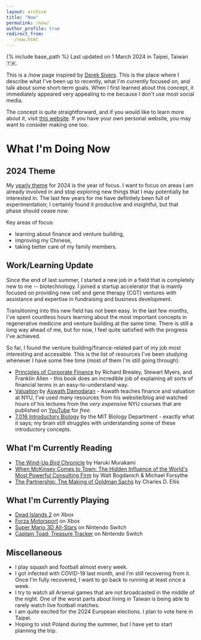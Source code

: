 ```yaml
---
layout: archive
title: "Now"
permalink: /now/
author_profile: true
redirect_from:
  -/now.html
---
```


{% include base_path %}
Last updated on 1 March 2024 in Taipei, Taiwan 🇹🇼.

This is a /now page inspired by [Derek Sivers](https://sive.rs). This is the place where I describe what I've been up to recently, what I'm currently focused on, and talk about some short-term goals. When I first learned about this concept, it immediately appeared very appealing to me because I don't use most social media.

The concept is quite straightforward, and if you would like to learn more about it, visit [this website](https://nownownow.com/about). If you have your own personal website, you may want to consider making one too.

# What I'm Doing Now

## 2024 Theme

My [yearly theme](https://www.youtube.com/watch?v=NVGuFdX5guE&embeds_referring_euri=https%3A%2F%2Fwww.themesystem.com%2F&source_ve_path=MjM4NTE&feature=emb_title) for 2024 is the year of focus. I want to focus on areas I am already involved in and stop exploring new things that I may potentially be interested in. The last few years for me have definitely been full of experimentation; I certainly found it productive and insightful, but that phase should cease now.

Key areas of focus:
- learning about finance and venture building,
- improving my Chinese,
- taking better care of my family members.

## Work/Learning Update

Since the end of last summer, I started a new job in a field that is completely new to me -- biotechnology. I joined a startup accelerator that is mainly focused on providing new cell and gene therapy (CGT) ventures with assistance and expertise in fundraising and business development.

Transitioning into this new field has not been easy. In the last few months, I've spent countless hours learning about the most important concepts in regenerative medicine and venture building at the same time. There is still a long way ahead of me, but for now, I feel quite satisfied with the progress I've achieved.

So far, I found the venture building/finance-related part of my job most interesting and accessible. This is the list of resources I've been studying whenever I have some free time (most of them I'm still going through):
- [Principles of Corporate Finance](https://www.amazon.com/Principles-Corporate-Finance-Richard-Brealey/dp/1260565556) by Richard Brealey, Stewart Myers, and Franklin Allen - this book does an incredible job of explaining all sorts of financial terms in an easy-to-understand way.
- [Valuation](https://pages.stern.nyu.edu/~adamodar/New_Home_Page/equity.html) by [Aswath Damodaran](https://pages.stern.nyu.edu/~adamodar/) - Aswath teaches finance and valuation at NYU, I've used many resources from his website/blog and watched hours of his lectures from the *very expensive* NYU courses that are published on [YouTube](https://www.youtube.com/playlist?list=PLUkh9m2BorqkHJz49csCvaCXf3diCLRLl) for *free*.
- [7.016 Introductory Biology](https://ocw.mit.edu/courses/7-016-introductory-biology-fall-2018/) by the MIT Biology Department - exactly what it says; my brain still struggles with understanding some of these introductory concepts.

## What I'm Currently Reading

- [The Wind-Up Bird Chronicle](https://www.amazon.com/Wind-Up-Bird-Chronicle-Novel/dp/0679775439) by Haruki Murakami
- [When McKinsey Comes to Town: The Hidden Influence of the World's Most Powerful Consulting Firm](https://www.amazon.com/When-McKinsey-Comes-Town-Consulting/dp/0593663322) by Walt Bogdanich & Michael Forsythe
- [The Partnership: The Making of Goldman Sachs](https://www.amazon.com/Partnership-Making-Goldman-Sachs/dp/0143116126) by Charles D. Ellis

## What I'm Currently Playing

- [Dead Islands 2](https://www.xbox.com/en-us/games/store/dead-island-2/c3l4j3h7h12r) on Xbox
- [Forza Motorsport](https://www.xbox.com/en-US/games/store/forza-motorsport/9p0trpthg7vf) on Xbox
- [Super Mario 3D All-Stars](https://en.wikipedia.org/wiki/Super_Mario_3D_All-Stars) on Nintendo Switch
- [Captain Toad: Treasure Tracker](https://en.wikipedia.org/wiki/Captain_Toad:_Treasure_Tracker) on Nintendo Switch

## Miscellaneous

- I play squash and football almost every week.
- I got infected with COVID-19 last month, and I'm still recovering from it. Once I'm fully recovered, I want to go back to running at least once a week.
- I try to watch all Arsenal games that are not broadcasted in the middle of the night. One of the worst parts about living in Taiwan is being able to rarely watch live football matches.
- I am quite excited for the 2024 European elections. I plan to vote here in Taipei.
- Hoping to visit Poland during the summer, but I have yet to start planning the trip.
